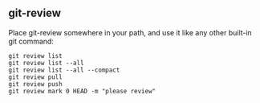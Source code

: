 ## git-review

Place git-review somewhere in your path, and use it like any other built-in git command:

    git review list
    git review list --all
    git review list --all --compact
    git review pull
    git review push
    git review mark 0 HEAD -m "please review"
